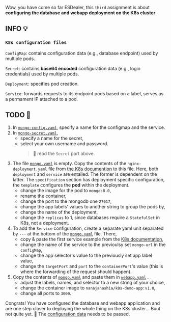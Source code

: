 Wow, you have come so far ESDealer, this `third` assignment is about **configuring the database and webapp deployment on the K8s cluster**.

## INFO 💡
### `K8s configuration files`
`ConfigMap`: contains configuration data (e.g., database endpoint) used by multiple pods.

`Secret`: contains **base64 encoded** configuration data (e.g., login credentials) used by multiple pods.

`Deployment`: specifies pod creation.

`Service`: forwards requests to its endpoint pods based on a label, serves as a permament IP attached to a pod.


## TODO 🎅
1. In [`mongo-config.yaml`](https://github.com/zezl7/esd-2024-kubernetes/blob/main/workshop/3_Create_Configurations/mongo-config.yaml), specify a name for the configmap and the service.
2. In [`mongo-secret.yaml`](https://github.com/zezl7/esd-2024-kubernetes/blob/main/workshop/3_Create_Configurations/mongo-secret.yaml), 
    - specify a name for the secret,
    - select your own username and password.
        > 🚧 read the `Secret` part above.
3. The file [`mongo.yaml`](https://github.com/zezl7/esd-2024-kubernetes/blob/main/workshop/3_Create_Configurations/mongo.yaml) is empty. Copy the contents of the `nginx-deployment.yaml` file from [the K8s documention](https://kubernetes.io/docs/concepts/workloads/controllers/deployment/) to this file. Here, both `deployment` and `service` are entailed. The former is dependent on the latter. The `specification` section has deployment specific configuration, the `template` configures the **pod** within the deployment.
    - change the image for the pod to `mongo:8.0`,
    - rename the container,
    - change the port to the mongodb one `27017`,
    - change the app labels' values to another string to group the pods by,
    - change the name of the deployment,
    - change the `replicas` to 1, since databases require a `StatefulSet` in K8s, not a deployment.
4. To add the `Service` configuration, create a separate yaml unit separated by `---` at the bottom of the [`mongo.yaml`](https://github.com/zezl7/esd-2024-kubernetes/blob/main/workshop/3_Create_Configurations/mongo.yaml) file. There,
    - copy & paste the first service example from the [K8s documentation](https://kubernetes.io/docs/concepts/services-networking/service/),
    - change the name of the service to the previoulsy set `mongo-url` in the `configMap`,
    - change the app selector's value to the previously set app label value,
    - change the `targetPort` and `port` to the `containerPort`'s value (this is where the forwarding of the request should happen).
5. Copy the contents of [`mongo.yaml`](https://github.com/zezl7/esd-2024-kubernetes/blob/main/workshop/3_Create_Configurations/mongo.yaml) and paste them in [`webapp.yaml`](https://github.com/zezl7/esd-2024-kubernetes/blob/main/workshop/3_Create_Configurations/webapp.yaml) .
    - adjust the labels, names, and selector to a new string of your choice,
    - change the container image to `nanajanashia/k8s-demo-app:v1.0`,
    - change all ports to `3000`.

Congrats! You have configured the database and webapp application and are one step closer to deploying the whole thing on the K8s cluster... Buut not quite yet. 💆 The [configuration data](https://github.com/zezl7/esd-2024-kubernetes/tree/main/workshop/4_Pass_Configuration_Data) needs to be passed.
